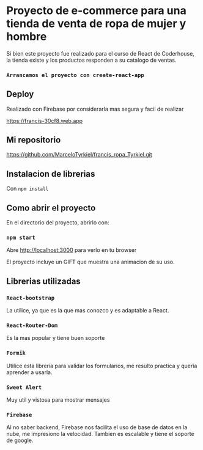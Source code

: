 # Proyecto de e-commerce para una tienda de venta de ropa de mujer y hombre

Si bien este proyecto fue realizado para el curso de React de Coderhouse, la tienda existe y los productos responden a su catalogo de ventas. 
### `Arrancamos el proyecto con create-react-app`

## Deploy

Realizado con Firebase por considerarla mas segura y facil de realizar

https://francis-30cf8.web.app

## Mi repositorio

https://github.com/MarceloTyrkiel/francis_ropa_Tyrkiel.git

## Instalacion de librerias

Con `npm install`

## Como abrir el proyecto

En el directorio del proyecto, abrirlo con: 

### `npm start`

Abre [http://localhost:3000](http://localhost:3000) para verlo en tu browser

El proyecto incluye un GIFT que muestra una animacion de su uso.

## Librerias utilizadas

### `React-bootstrap`

La utilice, ya que es la que mas conozco y es adaptable a React.

### `React-Router-Dom`

Es la mas popular y tiene buen soporte

### `Formik`

Utilice esta libreria para validar los formularios, me resulto practica y queria aprender a usarla.

### `Sweet Alert`

Muy util y vistosa para mostrar mensajes 

### `Firebase`
Al no saber backend, Firebase nos facilita el uso de base de datos en la nube, me impresiono la velocidad. Tambien es escalable y tiene el soporte de google.




